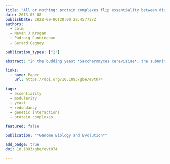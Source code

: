 ```yaml
---
title: "All or nothing: protein complexes flip essentiality between distantly related eukaryotes"
date: 2013-05-08
publishDate: 2022-09-06T20:00:28.457727Z
authors: 
  - colm
  - Nevan J Krogan
  - Pádraig Cunningham
  - Gerard Cagney

publication_types: ["2"]

abstract: "In the budding yeast *Saccharomyces cerevisiae*, the subunits of any given protein complex are either mostly essential or mostly nonessential, suggesting that essentiality is a property of molecular machines rather than individual components. There are exceptions to this rule, however, that is, nonessential genes in largely essential complexes and essential genes in largely nonessential complexes. Here, we provide explanations for these exceptions, showing that redundancy within complexes, as revealed by genetic interactions, can explain many of the former cases, whereas “moonlighting,” as revealed by membership of multiple complexes, can explain the latter. Surprisingly, we find that redundancy within complexes cannot usually be explained by gene duplication, suggesting alternate buffering mechanisms. In the distantly related *Schizosaccharomyces pombe*, we observe the same phenomenon of modular essentiality, suggesting that it may be a general feature of eukaryotes. Furthermore, we show that complexes flip essentiality in a cohesive fashion between the two species, that is, they tend to change from mostly essential to mostly nonessential, or vice versa, but not to mixed patterns. We show that these flips in essentiality can be explained by differing lifestyles of the two yeasts. Collectively, our results support a previously proposed model where proteins are essential because of their involvement in essential functional modules rather than because of specific topological features such as degree or centrality."

links:
  - name: Paper
    url: https://doi.org/10.1093/gbe/evt074

tags:
  - essentiality
  - modularity
  - yeast
  - redundancy
  - genetic interactions
  - protein complexes

featured: false

publication: "*Genome Biology and Evolution*"

add_badge: true
doi: 10.1093/gbe/evt074

---
```


